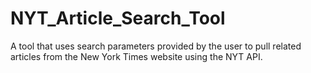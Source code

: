 # NYT_Article_Search_Tool
A tool that uses search parameters provided by the user to pull related articles from the New York Times website using the NYT API.
